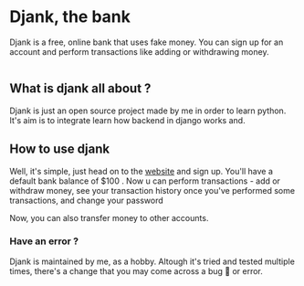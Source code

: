 # Djank, the bank

Djank is a free, online bank that uses fake money. You can sign up for an account and perform transactions like adding or withdrawing money.

<div style="display:flex;">
</div>

## What is djank all about ?

Djank is just an open source project made by me in order to learn python. It's aim is to integrate learn how backend in django works and.

## How to use djank

Well, it's simple, just head on to the [website](https://djank.onrender.com/) and sign up.
You'll have a default bank balance of $100 .
Now u can perform transactions - add or withdraw money, see your transaction history once you've performed some transactions, and change your password

Now, you can also transfer money to other accounts.

### Have an error ?

Djank is maintained by me, as a hobby. Altough it's tried and tested multiple times, there's a change that you may come across a bug 🐛 or error.

<!--
So....

Incase you come across a bug (we hope you don't, but still 😅) please report it in our [discord server](https://discord.gg/WuW9dSKM) in [this channel](https://discord.com/channels/834422048146456577/834422048146456583/834424240143859802)

### Site status

At times, the site is down due to developmental purposes. You can check the status of the site in our [discord server](https://discord.gg/WuW9dSKM) in [this channel](https://discord.com/channels/834422048146456577/834422306829893642/834424354900279346)

[Visit us!](https://djank.herokuapp.com) -->
